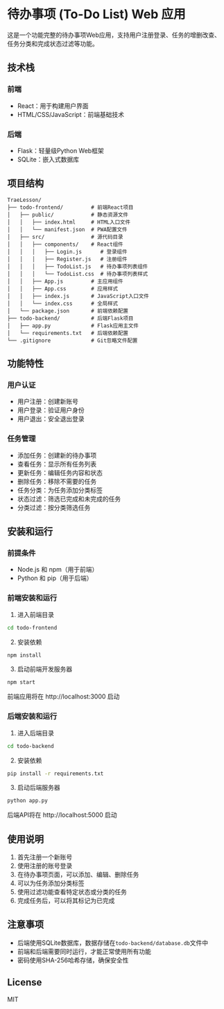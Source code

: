 # 待办事项 (To-Do List) Web 应用

这是一个功能完整的待办事项Web应用，支持用户注册登录、任务的增删改查、任务分类和完成状态过滤等功能。

## 技术栈

### 前端
- React：用于构建用户界面
- HTML/CSS/JavaScript：前端基础技术

### 后端
- Flask：轻量级Python Web框架
- SQLite：嵌入式数据库

## 项目结构

```
TraeLesson/
├── todo-frontend/         # 前端React项目
│   ├── public/            # 静态资源文件
│   │   ├── index.html     # HTML入口文件
│   │   └── manifest.json  # PWA配置文件
│   ├── src/               # 源代码目录
│   │   ├── components/    # React组件
│   │   │   ├── Login.js      # 登录组件
│   │   │   ├── Register.js   # 注册组件
│   │   │   ├── TodoList.js   # 待办事项列表组件
│   │   │   └── TodoList.css  # 待办事项列表样式
│   │   ├── App.js         # 主应用组件
│   │   ├── App.css        # 应用样式
│   │   ├── index.js       # JavaScript入口文件
│   │   └── index.css      # 全局样式
│   └── package.json       # 前端依赖配置
├── todo-backend/          # 后端Flask项目
│   ├── app.py             # Flask应用主文件
│   └── requirements.txt   # 后端依赖配置
└── .gitignore             # Git忽略文件配置
```

## 功能特性

### 用户认证
- 用户注册：创建新账号
- 用户登录：验证用户身份
- 用户退出：安全退出登录

### 任务管理
- 添加任务：创建新的待办事项
- 查看任务：显示所有任务列表
- 更新任务：编辑任务内容和状态
- 删除任务：移除不需要的任务
- 任务分类：为任务添加分类标签
- 状态过滤：筛选已完成和未完成的任务
- 分类过滤：按分类筛选任务

## 安装和运行

### 前提条件
- Node.js 和 npm（用于前端）
- Python 和 pip（用于后端）

### 前端安装和运行

1. 进入前端目录
```bash
cd todo-frontend
```

2. 安装依赖
```bash
npm install
```

3. 启动前端开发服务器
```bash
npm start
```

前端应用将在 http://localhost:3000 启动

### 后端安装和运行

1. 进入后端目录
```bash
cd todo-backend
```

2. 安装依赖
```bash
pip install -r requirements.txt
```

3. 启动后端服务器
```bash
python app.py
```

后端API将在 http://localhost:5000 启动

## 使用说明

1. 首先注册一个新账号
2. 使用注册的账号登录
3. 在待办事项页面，可以添加、编辑、删除任务
4. 可以为任务添加分类标签
5. 使用过滤功能查看特定状态或分类的任务
6. 完成任务后，可以将其标记为已完成

## 注意事项

- 后端使用SQLite数据库，数据存储在`todo-backend/database.db`文件中
- 前端和后端需要同时运行，才能正常使用所有功能
- 密码使用SHA-256哈希存储，确保安全性

## License

MIT